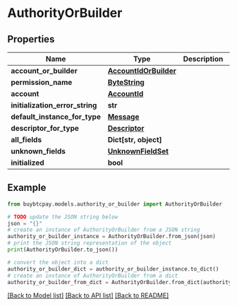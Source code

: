# AuthorityOrBuilder


## Properties

Name | Type | Description | Notes
------------ | ------------- | ------------- | -------------
**account_or_builder** | [**AccountIdOrBuilder**](AccountIdOrBuilder.md) |  | [optional] 
**permission_name** | [**ByteString**](ByteString.md) |  | [optional] 
**account** | [**AccountId**](AccountId.md) |  | [optional] 
**initialization_error_string** | **str** |  | [optional] 
**default_instance_for_type** | [**Message**](Message.md) |  | [optional] 
**descriptor_for_type** | [**Descriptor**](Descriptor.md) |  | [optional] 
**all_fields** | **Dict[str, object]** |  | [optional] 
**unknown_fields** | [**UnknownFieldSet**](UnknownFieldSet.md) |  | [optional] 
**initialized** | **bool** |  | [optional] 

## Example

```python
from buybtcpay.models.authority_or_builder import AuthorityOrBuilder

# TODO update the JSON string below
json = "{}"
# create an instance of AuthorityOrBuilder from a JSON string
authority_or_builder_instance = AuthorityOrBuilder.from_json(json)
# print the JSON string representation of the object
print(AuthorityOrBuilder.to_json())

# convert the object into a dict
authority_or_builder_dict = authority_or_builder_instance.to_dict()
# create an instance of AuthorityOrBuilder from a dict
authority_or_builder_from_dict = AuthorityOrBuilder.from_dict(authority_or_builder_dict)
```
[[Back to Model list]](../README.md#documentation-for-models) [[Back to API list]](../README.md#documentation-for-api-endpoints) [[Back to README]](../README.md)


